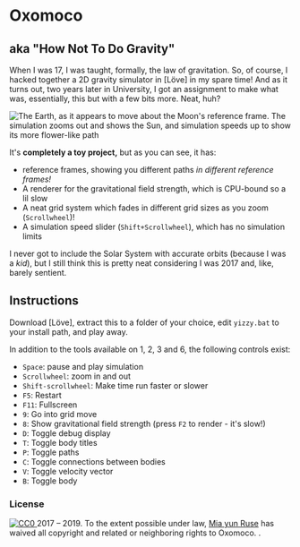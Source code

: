# Oxomoco
## aka "How Not To Do Gravity"

When I was 17, I was taught, formally, the law of gravitation. So, of course, I hacked together a 2D gravity simulator in [Löve] in my spare time! And as it turns out, two years later in University, I got an assignment to make what was, essentially, this but with a few bits more. Neat, huh?

![The Earth, as it appears to move about the Moon's reference frame. The simulation zooms out and shows the Sun, and simulation speeds up to show its more flower-like path](https://images.squarespace-cdn.com/content/v1/5dbf4ceb23861854274c5a15/1572846759769-VSOGURMFWC71X8Y91BND/ke17ZwdGBToddI8pDm48kHTltL2lmdnsJxFL_LED5_FZw-zPPgdn4jUwVcJE1ZvWEtT5uBSRWt4vQZAgTJucoTqqXjS3CfNDSuuf31e0tVGsg7I3aR9l36tvEixSmJtkpbMOeVpyzg_lzaMSRJTOf1tO8nJtk629tZGIWiyY3XQ/yizzy-orbit-perspectives.gif?format=1000w)

It's **completely a toy project,** but as you can see, it has:

- reference frames, showing you different paths _in different reference frames!_
- A renderer for the gravitational field strength, which is CPU-bound so a lil slow 
- A neat grid system which fades in different grid sizes as you zoom (`Scrollwheel`)!
- A simulation speed slider (`Shift+Scrollwheel`), which has no simulation limits

I never got to include the Solar System with accurate orbits (because I was a _kid_), but I still think this is pretty neat considering I was 2017 and, like, barely sentient.



## Instructions

Download [Löve], extract this to a folder of your choice, edit `yizzy.bat` to your install path, and play away.

In addition to the tools available on 1, 2, 3 and 6, the following controls exist:

* `Space`: pause and play simulation
* `Scrollwheel`: zoom in and out
* `Shift-scrollwheel`: Make time run faster or slower
* `F5`: Restart
* `F11`: Fullscreen
* `9`: Go into grid move
* `8`: Show gravitational field strength (press `F2` to render - it's slow!)
* `D`: Toggle debug display
* `T`: Toggle body titles
* `P`: Toggle paths
* `C`: Toggle connections between bodies
* `V`: Toggle velocity vector
* `B`: Toggle body

### License

<p xmlns:dct="http://purl.org/dc/terms/" xmlns:vcard="http://www.w3.org/2001/vcard-rdf/3.0#">
  <a rel="license"
     href="http://creativecommons.org/publicdomain/zero/1.0/">
    <img src="https://licensebuttons.net/p/zero/1.0/80x15.png" style="border-style: none;" alt="CC0" />
  </a>
  2017 – 2019.
  To the extent possible under law,
  <a rel="dct:publisher"
     href="https://yunru.se">
    <span property="dct:title">Mia yun Ruse</span></a>
  has waived all copyright and related or neighboring rights to
  <span property="dct:title">Oxomoco</span>.
  <span property="vcard:Country" datatype="dct:ISO3166" content="GB" about="https://yunru.se"></span>.
</p>
